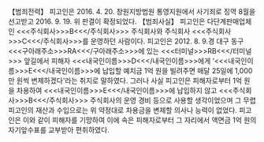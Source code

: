 【범죄전력】
피고인은 2016. 4. 20. 창원지방법원 통영지원에서 사기죄로 징역 8월을 선고받고 2016. 9. 19. 위 판결이 확정되었다.
【범죄사실】
피고인은 다단계판매업체인 <<<주식회사>>>B<<</주식회사>>> 주식회사와 주식회사 <<<주식회사>>>C<<</주식회사>>>를 운영하던 사람이다.
피고인은 2012. 8. 9.경 대구 동구 <<<구아래주소>>>RA<<</구아래주소>>>에 있는 <<<터미널>>>RB<<</터미널>>> 앞길에서 피해자 <<<내국인이름>>>D<<</내국인이름>>>에게 ‘<<<내국인이름>>>E<<</내국인이름>>>에 납입할 예치금 1억 원을 빌려주면 매달 25일에 1,000만 원씩 변제하겠다'라는 취지로 말하였다.
그러나 사실 피고인은 피해자로부터 1억 원을 차용하여 <<<내국인이름>>>E<<</내국인이름>>>에 납입하지 않고 <<<주식회사>>>B<<</주식회사>>> 주식회사의 운영 경비 등으로 사용할 생각이었으며 그 무렵 피고인의 재산과 수입으로는 위 약정대로 차용금을 변제할 의사나 능력이 없었다.
피고인은 이와 같이 피해자를 기망하여 이에 속은 피해자로부터 그 자리에서 액면금 1억 원의 자기앞수표를 교부받아 편취하였다.